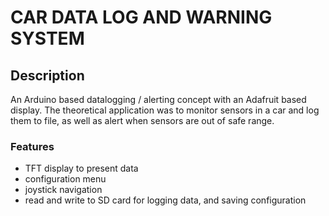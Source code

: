 # CAR DATA LOG AND WARNING SYSTEM

## Description

An Arduino based datalogging / alerting concept with an Adafruit based display.
The theoretical application was to monitor sensors in a car and log them to file, as well as alert when sensors are out of safe range.

### Features

- TFT display to present data
- configuration menu
- joystick navigation
- read and write to SD card for logging data, and saving configuration
